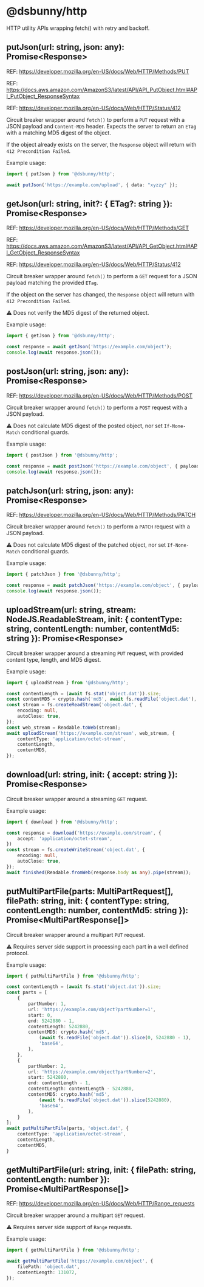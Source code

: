 # @dsbunny/http
HTTP utility APIs wrapping fetch() with retry and backoff.

## putJson(url: string, json: any): Promise\<Response\>
REF: https://developer.mozilla.org/en-US/docs/Web/HTTP/Methods/PUT

REF: https://docs.aws.amazon.com/AmazonS3/latest/API/API_PutObject.html#API_PutObject_ResponseSyntax

REF: https://developer.mozilla.org/en-US/docs/Web/HTTP/Status/412

Circuit breaker wrapper around `fetch()` to perform a `PUT` request with a JSON payload and `Content-MD5` header.  Expects the server to return an `ETag` with a matching MD5 digest of the object.

If the object already exists on the server, the `Response` object will return with `412 Precondition Failed`.

Example usage:
```TypeScript
import { putJson } from '@dsbunny/http';

await putJson('https://example.com/upload', { data: "xyzzy" });
```

## getJson(url: string, init?: { ETag?: string }): Promise\<Response\>
REF: https://developer.mozilla.org/en-US/docs/Web/HTTP/Methods/GET

REF: https://docs.aws.amazon.com/AmazonS3/latest/API/API_GetObject.html#API_GetObject_ResponseSyntax

REF: https://developer.mozilla.org/en-US/docs/Web/HTTP/Status/412

Circuit breaker wrapper around `fetch()` to perform a `GET` request for a JSON payload matching the provided `ETag`.

If the object on the server has changed, the `Response` object will return with `412 Precondition Failed`.

⚠️ Does not verify the MD5 digest of the returned object.

Example usage:
```TypeScript
import { getJson } from '@dsbunny/http';

const response = await getJson('https://example.com/object');
console.log(await response.json());
```

## postJson(url: string, json: any): Promise\<Response\>
REF: https://developer.mozilla.org/en-US/docs/Web/HTTP/Methods/POST

Circuit breaker wrapper around `fetch()` to perform a `POST` request with a JSON payload.

⚠️ Does not calculate MD5 digest of the posted object, nor set `If-None-Match` conditional guards.

Example usage:
```TypeScript
import { postJson } from '@dsbunny/http';

const response = await postJson('https://example.com/object', { payload: 123 });
console.log(await response.json());
```

## patchJson(url: string, json: any): Promise\<Response\>
REF: https://developer.mozilla.org/en-US/docs/Web/HTTP/Methods/PATCH

Circuit breaker wrapper around `fetch()` to perform a `PATCH` request with a JSON payload.

⚠️ Does not calculate MD5 digest of the patched object, nor set `If-None-Match` conditional guards.

Example usage:
```TypeScript
import { patchJson } from '@dsbunny/http';

const response = await patchJson('https://example.com/object', { payload: 123 });
console.log(await response.json());
```

## uploadStream(url: string, stream: NodeJS.ReadableStream, init: { contentType: string, contentLength: number, contentMd5: string }): Promise\<Response\>

Circuit breaker wrapper around a streaming `PUT` request, with provided content type, length, and MD5 digest.

Example usage:
```TypeScript
import { uploadStream } from '@dsbunny/http';

const contentLength = (await fs.stat('object.dat')).size;
const contentMD5 = crypto.hash('md5', await fs.readFile('object.dat'), 'base64');
const stream = fs.createReadStream('object.dat', {
	encoding: null,
	autoClose: true,
});
const web_stream = Readable.toWeb(stream);
await uploadStream('https://example.com/stream', web_stream, {
	contentType: 'application/octet-stream',
	contentLength,
	contentMD5,
});
```

## download(url: string, init: { accept: string }): Promise\<Response\>

Circuit breaker wrapper around a streaming `GET` request.

Example usage:
```TypeScript
import { download } from '@dsbunny/http';

const response = download('https://example.com/stream', {
	accept: 'application/octet-stream',
})
const stream = fs.createWriteStream('object.dat', {
	encoding: null,
	autoClose: true,
});
await finished(Readable.fromWeb(response.body as any).pipe(stream));
```

## putMultiPartFile(parts: MultiPartRequest[], filePath: string, init: { contentType: string, contentLength: number, contentMd5: string }): Promise\<MultiPartResponse[]\>

Circuit breaker wrapper around a multipart `PUT` request.

⚠️ Requires server side support in processing each part in a well defined protocol.

Example usage:
```TypeScript
import { putMultiPartFile } from '@dsbunny/http';

const contentLength = (await fs.stat('object.dat')).size;
const parts = [
	{
		partNumber: 1,
		url: 'https://example.com/object?partNumber=1',
		start: 0,
		end: 5242880 - 1,
		contentLength: 5242880,
		contentMD5: crypto.hash('md5',
			(await fs.readFile('object.dat')).slice(0, 5242880 - 1),
			'base64',
		),
	},
	{
		partNumber: 2,
		url: 'https://example.com/object?partNumber=2',
		start: 5242880,
		end: contentLength - 1,
		contentLength: contentLength - 5242880,
		contentMD5: crypto.hash('md5',
			(await fs.readFile('object.dat')).slice(5242880),
			'base64',
		),
	}
];
await putMultiPartFile(parts, 'object.dat', {
	contentType: 'application/octet-stream',
	contentLength,
	contentMD5,
}
```
## getMultiPartFile(url: string, init: { filePath: string, contentLength: number }): Promise\<MultiPartResponse[]\>

REF: https://developer.mozilla.org/en-US/docs/Web/HTTP/Range_requests

Circuit breaker wrapper around a multipart `GET` request.

⚠️ Requires server side support of `Range` requests.

Example usage:
```TypeScript
import { getMultiPartFile } from '@dsbunny/http';

await getMultiPartFile('https://example.com/object', {
	filePath: 'object.dat',
	contentLength: 131072,
});
```
